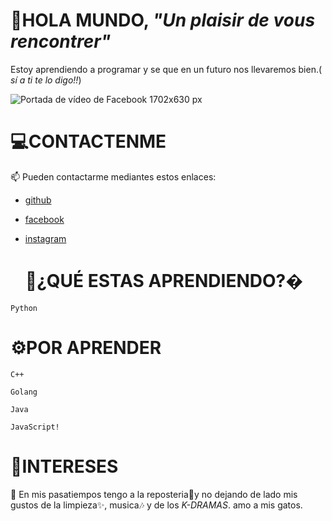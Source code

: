    # 👋HOLA MUNDO, _"Un plaisir de vous rencontrer"_ 
Estoy aprendiendo a programar y se que en un futuro nos llevaremos bien.( _sí a ti te lo digo!!_)

   ![Portada de vídeo de Facebook 1702x630 px](https://user-images.githubusercontent.com/91160075/138206479-349ece4b-bc08-4a80-9ded-9f6ac9784de3.gif)

   
   # 💻CONTACTENME
   📫 Pueden contactarme mediantes estos enlaces:

- [github](https://github.com/Merinomiranda/)
- [facebook](https://www.facebook.com/)
- [instagram](https://www.instagram.com/)

   # 📕¿QUÉ ESTAS APRENDIENDO?�

``
Python
``

   # ⚙POR APRENDER

``
C++
``

``
Golang
``

``
Java
``

``
JavaScript!                           
``


   # 🎊INTERESES 
                                            
💞️ En mis pasatiempos tengo a la reposteria🥧y no dejando de lado mis gustos de la limpieza✨, musica🎶 y de los _K-DRAMAS_.
amo a mis gatos.
